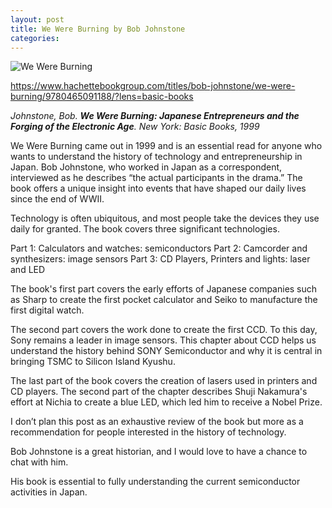 ```yaml
---
layout: post
title: We Were Burning by Bob Johnstone 
categories: 
---
```


![We Were Burning](https://www.hachettebookgroup.com/wp-content/uploads/2017/09/9780465091188.jpg)

[https://www.hachettebookgroup.com/titles/bob-johnstone/we-were-burning/9780465091188/?lens=basic-books
](https://www.hachettebookgroup.com/titles/bob-johnstone/we-were-burning/9780465091188/?lens=basic-books
)

*Johnstone, Bob. **We Were Burning: Japanese Entrepreneurs and the Forging of the Electronic Age**. New York: Basic Books, 1999*

We Were Burning came out in 1999 and is an essential read for anyone who wants to understand the history of technology and entrepreneurship in Japan. Bob Johnstone, who worked in Japan as a correspondent, interviewed as he describes “the actual participants in the drama.” The book offers a unique insight into events that have shaped our daily lives since the end of WWII. 

Technology is often ubiquitous, and most people take the devices they use daily for granted. The book covers three significant technologies.

Part 1: Calculators and watches: semiconductors
Part 2: Camcorder and synthesizers: image sensors
Part 3: CD Players, Printers and lights: laser and LED 

The book's first part covers the early efforts of Japanese companies such as Sharp to create the first pocket calculator and Seiko to manufacture the first digital watch. 

The second part covers the work done to create the first CCD. To this day, Sony remains a leader in image sensors. This chapter about CCD helps us understand the history behind SONY Semiconductor and why it is central in bringing TSMC to Silicon Island Kyushu. 

The last part of the book covers the creation of lasers used in printers and CD players. The second part of the chapter describes Shuji Nakamura's effort at Nichia to create a blue LED, which led him to receive a Nobel Prize. 

I don’t plan this post as an exhaustive review of the book but more as a recommendation for people interested in the history of technology. 

Bob Johnstone is a great historian, and I would love to have a chance to chat with him. 


His book is essential to fully understanding the current semiconductor activities in Japan. 

